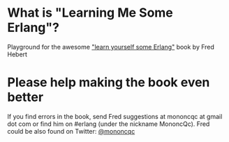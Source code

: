 # What is "Learning Me Some Erlang"? ##

Playground for the awesome ["learn yourself some Erlang"](http://learnyousomeerlang.com/) book by Fred Hebert

# Please help making the book even better

If you find errors in the book, send Fred suggestions at mononcqc at gmail dot com or find him on #erlang (under the nickname MononcQc).
Fred could be also found on Twitter: [@mononcqc](http://twitter.com/mononcqc)

